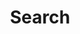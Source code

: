 ---
title: Search
layout: search
# permalink: /search/
author_profile: true
paginate: 5 # amount of posts to show
paginate_path: /page:num/
---